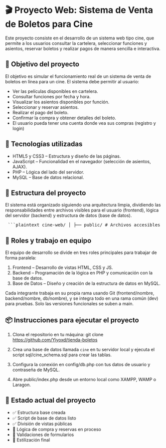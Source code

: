 # 🎬 Proyecto Web: Sistema de Venta de Boletos para Cine

Este proyecto consiste en el desarrollo de un sistema web tipo cine, que permite a los usuarios consultar la cartelera, seleccionar funciones y asientos, reservar boletos y realizar pagos de manera sencilla e interactiva.

## 🎯 Objetivo del proyecto

El objetivo es simular el funcionamiento real de un sistema de venta de boletos en línea para un cine. El sistema debe permitir al usuario:
- Ver las películas disponibles en cartelera.
- Consultar funciones por fecha y hora.
- Visualizar los asientos disponibles por función.
- Seleccionar y reservar asientos.
- Realizar el pago del boleto.
- Confirmar la compra y obtener detalles del boleto.
- El usuario pueda tener una cuenta donde vea sus compras (registro y login)

## 🧰 Tecnologías utilizadas
- HTML5 y CSS3 – Estructura y diseño de las páginas.
- JavaScript – Funcionalidad en el navegador (selección de asientos, AJAX).
- PHP – Lógica del lado del servidor.
- MySQL – Base de datos relacional.

## 📁 Estructura del proyecto

El sistema está organizado siguiendo una arquitectura limpia, dividiendo las responsabilidades entre archivos visibles para el usuario (frontend), lógica del servidor (backend) y estructura de datos (base de datos).

<pre> ```plaintext cine-web/ │ ├── public/ # Archivos accesibles desde el navegador │ ├── index.php # Página de inicio │ ├── cartelera.php # Lista de funciones disponibles │ ├── seleccion.php # Página para elegir asientos │ ├── pago.php # Formulario para realizar el pago │ ├── confirmacion.php # Confirmación del boleto reservado │ ├── login.php # Inicio de sesión │ ├── logout.php # Cierre de sesión │ ├── registro.php # Registro de usuario │ ├── perfil.php # Perfil del usuario (historial) │ ├── procesar_pago.php # Archivo que procesa la compra │ ├── procesar_reserva.php # Maneja los asientos seleccionados │ ├── api_asientos.php # Devuelve los asientos disponibles (JSON) │ ├── api_funciones.php # Devuelve funciones disponibles (JSON) │ ├── api_peliculas.php # Devuelve info de películas (JSON) │ ├── css/ # Archivos de estilos │ ├── js/ # Scripts JS (asientos, funciones, etc.) │ └── img/ # Imágenes (carteles, logos, etc.) │ ├── app/ # Lógica del sistema │ ├── controllers/ # Controladores que gestionan peticiones y respuestas │ ├── models/ # Clases que representan entidades del sistema │ └── views/ # Fragmentos HTML reutilizables (cabecera, pie, etc.) │ ├── config/ │ └── db.php # Archivo de configuración de la base de datos │ ├── sql/ │ └── cine_schema.sql # Script SQL para crear las tablas del sistema │ ├── lib/ │ └── functions.php # Funciones auxiliares reutilizables │ └── README.md # Documento explicativo del proyecto ``` </pre>
## 👥 Roles y trabajo en equipo

El equipo de desarrollo se divide en tres roles principales para trabajar de forma paralela:

1. Frontend – Desarrollo de vistas HTML, CSS y JS.
2. Backend – Programación de la lógica en PHP y comunicación con la base de datos.
3. Base de Datos – Diseño y creación de la estructura de datos en MySQL.

Cada integrante trabaja en su propia rama usando Git (frontend/nombre, backend/nombre, db/nombre), y se integra todo en una rama común (dev) para pruebas. Solo las versiones funcionales se suben a main.

## 📦 Instrucciones para ejecutar el proyecto

1. Clona el repositorio en tu máquina:
   git clone https://github.com/Yiyoxd/tienda-boletos

2. Crea una base de datos llamada `cine` en tu servidor local y ejecuta el script sql/cine_schema.sql para crear las tablas.

3. Configura la conexión en config/db.php con tus datos de usuario y contraseña de MySQL.

4. Abre public/index.php desde un entorno local como XAMPP, WAMP o Laragon.

## 📌 Estado actual del proyecto

- ✅ Estructura base creada
- ✅ Script de base de datos listo
- ✅ División de vistas públicas
- 🔄 Lógica de compra y reservas en proceso
- 🔄 Validaciones de formularios
- 🔄 Estilización final
